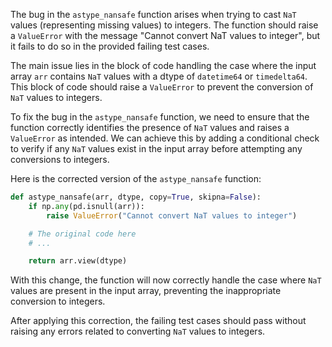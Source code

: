 The bug in the `astype_nansafe` function arises when trying to cast `NaT` values (representing missing values) to integers. The function should raise a `ValueError` with the message "Cannot convert NaT values to integer", but it fails to do so in the provided failing test cases.

The main issue lies in the block of code handling the case where the input array `arr` contains `NaT` values with a dtype of `datetime64` or `timedelta64`. This block of code should raise a `ValueError` to prevent the conversion of `NaT` values to integers.

To fix the bug in the `astype_nansafe` function, we need to ensure that the function correctly identifies the presence of `NaT` values and raises a `ValueError` as intended. We can achieve this by adding a conditional check to verify if any `NaT` values exist in the input array before attempting any conversions to integers.

Here is the corrected version of the `astype_nansafe` function:

```python
def astype_nansafe(arr, dtype, copy=True, skipna=False):
    if np.any(pd.isnull(arr)):
        raise ValueError("Cannot convert NaT values to integer")

    # The original code here
    # ...

    return arr.view(dtype)
```

With this change, the function will now correctly handle the case where `NaT` values are present in the input array, preventing the inappropriate conversion to integers.

After applying this correction, the failing test cases should pass without raising any errors related to converting `NaT` values to integers.